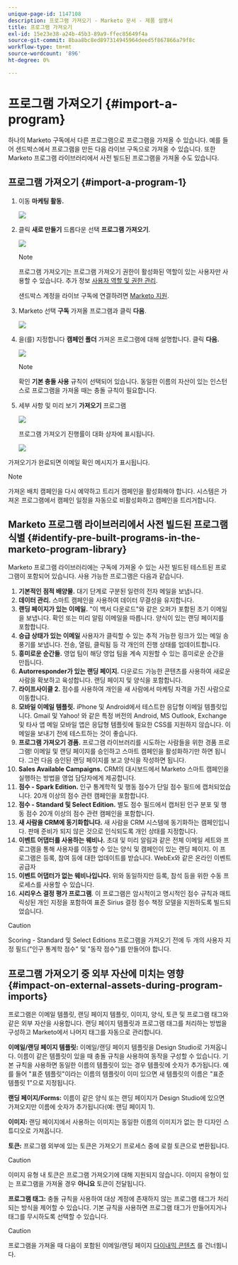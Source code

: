```yaml
---
unique-page-id: 1147108
description: 프로그램 가져오기 - Marketo 문서 - 제품 설명서
title: 프로그램 가져오기
exl-id: 15e23e38-a24b-45b3-89a9-ffec85649f4a
source-git-commit: 8baa8bc8ed897314945964deed5f867866a79f8c
workflow-type: tm+mt
source-wordcount: '896'
ht-degree: 0%

---
```


# 프로그램 가져오기 {#import-a-program}

하나의 Marketo 구독에서 다른 프로그램으로 프로그램을 가져올 수 있습니다. 예를 들어 샌드박스에서 프로그램을 만든 다음 라이브 구독으로 가져올 수 있습니다. 또한 Marketo 프로그램 라이브러리에서 사전 빌드된 프로그램을 가져올 수도 있습니다.

## 프로그램 가져오기 {#import-a-program-1}

1. 이동 **마케팅 활동.**

   ![](assets/ma.png)

1. 클릭 **새로 만들기** 드롭다운 선택 **프로그램 가져오기**.

   ![](assets/image2014-9-17-12-3a15-3a4.png)

   >[!NOTE]
   >
   >프로그램 가져오기는 프로그램 가져오기 권한이 활성화된 역할이 있는 사용자만 사용할 수 있습니다. 추가 정보 [사용자 역할 및 권한 관리](/help/marketo/product-docs/administration/users-and-roles/managing-user-roles-and-permissions.md).
   >
   >샌드박스 계정을 라이브 구독에 연결하려면 [Marketo 지원](https://nation.marketo.com/t5/Support/ct-p/Support).

1. Marketo 선택 **구독** 가져올 프로그램과 클릭 **다음**.

   ![](assets/image2014-9-17-12-3a20-3a13.png)

1. 을(를) 지정합니다 **캠페인 폴더** 가져온 프로그램에 대해 설명합니다. 클릭 **다음.**

   ![](assets/image2014-9-17-12-3a20-3a44.png)

   >[!NOTE]
   >
   >확인 **기본 충돌 사용** 규칙이 선택되어 있습니다. 동일한 이름의 자산이 있는 인스턴스로 프로그램을 가져올 때는 충돌 규칙이 필요합니다.

1. 세부 사항 및 미리 보기 **가져오기** 프로그램

   ![](assets/image2014-9-17-12-3a21-3a36.png)

   프로그램 가져오기 진행률이 대화 상자에 표시됩니다.

   ![](assets/image2014-9-17-12-3a21-3a51.png)

가져오기가 완료되면 이메일 확인 메시지가 표시됩니다.

>[!NOTE]
>
>가져온 배치 캠페인을 다시 예약하고 트리거 캠페인을 활성화해야 합니다. 시스템은 가져온 프로그램에서 캠페인 일정을 자동으로 비활성화하고 캠페인을 트리거합니다.

## Marketo 프로그램 라이브러리에서 사전 빌드된 프로그램 식별 {#identify-pre-built-programs-in-the-marketo-program-library}

Marketo 프로그램 라이브러리에는 구독에 가져올 수 있는 사전 빌드된 테스트된 프로그램이 포함되어 있습니다. 사용 가능한 프로그램은 다음과 같습니다.

1. **기본적인 점적 배양물.** 대기 단계로 구분된 일련의 전자 메일을 보냅니다.
1. **데이터 관리.** 스마트 캠페인을 사용하여 데이터 무결성을 유지합니다.
1. **랜딩 페이지가 있는 이메일.** &quot;이 백서 다운로드&quot;와 같은 오퍼가 포함된 초기 이메일을 보냅니다. 확인 또는 미리 알림 이메일을 따릅니다. 양식이 있는 랜딩 페이지를 포함합니다.
1. **승급 상태가 있는 이메일** 사용자가 클릭할 수 있는 추적 가능한 링크가 있는 메일 송풍기를 보냅니다. 전송, 열림, 클릭됨 등 각 개인의 진행 상태를 업데이트합니다.
1. **흥미로운 순간들.** 영업 팀이 해당 영업 팀을 계속 지원할 수 있는 흥미로운 순간을 만듭니다.
1. **Autorresponder가 있는 랜딩 페이지.** 다운로드 가능한 콘텐츠를 사용하여 새로운 사람을 확보하고 육성합니다. 랜딩 페이지 및 양식을 포함합니다.
1. **라이프사이클 2.** 점수를 사용하여 개인을 새 사람에서 마케팅 자격을 가진 사람으로 이동합니다.
1. **모바일 이메일 템플릿.** iPhone 및 Android에서 테스트한 응답형 이메일 템플릿입니다. Gmail 및 Yahoo! 와 같은 특정 버전의 Android, MS Outlook, Exchange 및 타사 앱 메일 모바일 앱은 응답형 템플릿에 필요한 CSS를 지원하지 않습니다. 이메일을 보내기 전에 테스트하는 것이 좋습니다.
1. **프로그램 가져오기 경품.** 프로그램 라이브러리를 시도하는 사람들을 위한 경품 프로그램! 이메일 및 랜딩 페이지를 승인하고 스마트 캠페인을 활성화하기만 하면 됩니다. 그런 다음 승인된 랜딩 페이지를 보고 양식을 작성하면 됩니다.
1. **Sales Available Campaigns.** CRM의 대시보드에서 Marketo 스마트 캠페인을 실행하는 방법을 영업 담당자에게 제공합니다.
1. **점수 - Spark Edition.** 인구 통계학적 및 행동 점수가 단일 점수 필드에 캡처되었습니다. 20개 이상의 점수 관련 캠페인을 포함합니다.
1. **점수 - Standard 및 Select Edition.** 별도 점수 필드에서 캡처된 인구 분포 및 행동 점수 20개 이상의 점수 관련 캠페인을 포함합니다.
1. **새 사람을 CRM에 동기화합니다.** 새 사람을 CRM 시스템에 동기화하는 캠페인입니다. 판매 준비가 되지 않은 것으로 인식되도록 개인 상태를 지정합니다.
1. **이벤트 어댑터를 사용하는 웨비나.** 초대 및 미리 알림과 같은 전체 이메일 세트와 프로그램을 통해 사용자를 이동할 수 있는 양식 및 캠페인이 있는 랜딩 페이지. 이 프로그램은 등록, 참여 등에 대한 업데이트를 받습니다. WebEx와 같은 온라인 이벤트 공급자
1. **이벤트 어댑터가 없는 웨비나입니다.** 위와 동일하지만 등록, 참석 등을 위한 수동 프로세스를 사용할 수 있습니다.
1. **시리우스 결정 평가 프로그램**. 이 프로그램은 암시적이고 명시적인 점수 규칙과 매트릭싱된 개인 지정을 포함하여 표준 Sirius 결정 점수 책정 모델을 지원하도록 빌드되었습니다.

>[!CAUTION]
>
>Scoring - Standard 및 Select Editions 프로그램을 가져오기 전에 두 개의 사용자 지정 필드(&quot;인구 통계학 점수&quot; 및 &quot;동작 점수&quot;)를 만들어야 합니다.

## 프로그램 가져오기 중 외부 자산에 미치는 영향 {#impact-on-external-assets-during-program-imports}

프로그램은 이메일 템플릿, 랜딩 페이지 템플릿, 이미지, 양식, 토큰 및 프로그램 태그와 같은 외부 자산을 사용합니다. 랜딩 페이지 템플릿과 프로그램 태그를 처리하는 방법을 구성하고 Marketo에서 나머지 태그를 자동으로 관리합니다.

**이메일/랜딩 페이지 템플릿:** 이메일/랜딩 페이지 템플릿을 Design Studio로 가져옵니다. 이름이 같은 템플릿이 있을 때 충돌 규칙을 사용하여 동작을 구성할 수 있습니다. 기본 규칙을 사용하면 동일한 이름의 템플릿이 있는 경우 템플릿에 숫자가 추가됩니다. 예를 들어 &quot;표준 템플릿&quot;이라는 이름의 템플릿이 이미 있으면 새 템플릿의 이름은 &quot;표준 템플릿 1&quot;으로 지정됩니다.

**랜딩 페이지/Forms:** 이름이 같은 양식 또는 랜딩 페이지가 Design Studio에 있으면 가져오지만 이름에 숫자가 추가됩니다(예: 랜딩 페이지 1).

**이미지:** 랜딩 페이지에서 사용하는 이미지는 동일한 이름의 이미지가 없는 한 디자인 스튜디오로 가져옵니다.

**토큰:** 프로그램 외부에 있는 토큰은 가져오기 프로세스 중에 로컬 토큰으로 변환됩니다.

>[!CAUTION]
>
>이미지 유형 내 토큰은 프로그램 가져오기에 대해 지원되지 않습니다. 이미지 유형이 있는 프로그램을 가져올 경우 **아니요** 토큰이 전달됩니다.

**프로그램 태그:** 충돌 규칙을 사용하여 대상 계정에 존재하지 않는 프로그램 태그가 처리되는 방식을 제어할 수 있습니다. 기본 규칙을 사용하면 프로그램 태그가 만들어지거나 태그를 무시하도록 선택할 수 있습니다.

>[!CAUTION]
>
>프로그램을 가져올 때 다음이 포함된 이메일/랜딩 페이지 [다이내믹 콘텐츠](/help/marketo/product-docs/personalization/segmentation-and-snippets/segmentation/understanding-dynamic-content.md) 를 건너뜁니다.
